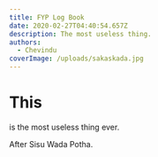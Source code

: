 ```yaml
---
title: FYP Log Book
date: 2020-02-27T04:40:54.657Z
description: The most useless thing.
authors:
  - Chevindu
coverImage: /uploads/sakaskada.jpg
---
```

# This

is the most useless thing ever.



After Sisu Wada Potha.
